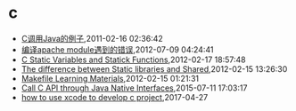 # c
* [C调用Java的例子](/2011/2011-02-16-c_invoke_java),2011-02-16 02:36:42
* [编译apache module遇到的错误](/2012/2012-07-09-compile-err-of-apache-module),2012-07-09 04:24:41
* [C Static Variables and Statick Functions](/2012/2012-02-17-learning-c-programming-static-variables-and-statick-functions),2012-02-17 18:57:48
* [The difference between Static libraries and Shared](/2012/2012-02-15-learning-c-programming-the-difference-between-static-libraries-and-shared-libraries),2012-02-15 13:26:30
* [Makefile Learning Materials](/2012/2012-02-15-learning-c-programming-makefile-learning-materials),2012-02-15 01:21:31
* [Call C API through Java Native Interfaces](/2015/2015-07-11-call-c-api-through-java-native-interfaces),2015-07-11 17:03:17
* [how to use xcode to develop c project](/2017/2017-04-27-how-to-use-xcode-to-develop-c-project),2017-04-27
